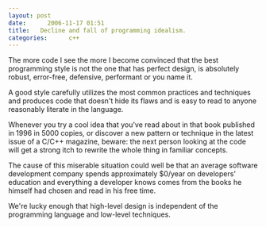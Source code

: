 ```yaml
---
layout: post
date:      2006-11-17 01:51
title:   Decline and fall of programming idealism.
categories:      c++
---
```


The more code I see the more I become convinced that the best programming style is not the one that has perfect design, is absolutely robust, error-free, defensive, performant or you name it.

A good style carefully utilizes the most common practices and techniques and produces code that doesn't hide its flaws and is easy to read to anyone reasonably literate in the language.

Whenever you try a cool idea that you've read about in that book published in 1996 in 5000 copies, or discover a new pattern or technique in the latest issue of a C/C++ magazine, beware: the next person looking at the code will get a strong itch to rewrite the whole thing in familiar concepts.

The cause of this miserable situation could well be that an average software development company spends approximately $0/year on developers' education and everything a developer knows comes from the books he himself had chosen and read in his free time.

We're lucky enough that high-level design is independent of the programming language and low-level techniques.
